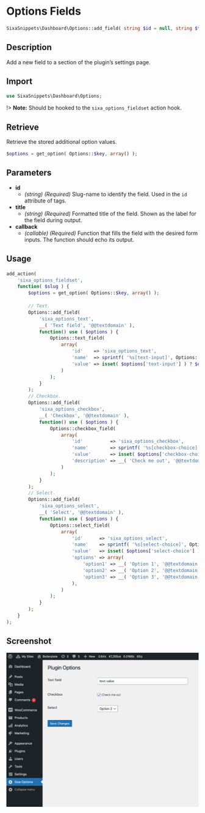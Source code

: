 # Options Fields

```php
SixaSnippets\Dashboard\Options::add_field( string $id = null, string $title = null, function $callback = null );
```

## Description

Add a new field to a section of the plugin’s settings page.

## Import

```php 
use SixaSnippets\Dashboard\Options;
```

!> **Note:** Should be hooked to the `sixa_options_fieldset` action hook.

## Retrieve

Retrieve the stored additional option values.

```php
$options = get_option( Options::$key, array() );
```

## Parameters

- **id**
    - *(string) (Required)* Slug-name to identify the field. Used in the `id` attribute of tags.
- **title**
    - *(string) (Required)* Formatted title of the field. Shown as the label for the field during output.
- **callback**
    - *(callable) (Required)* Function that fills the field with the desired form inputs. The function should echo its output.

## Usage

```php
add_action(
	'sixa_options_fieldset',
	function( $slug ) {
		$options = get_option( Options::$key, array() );

		// Text.
		Options::add_field(
			'sixa_options_text',
			__( 'Text field', '@@textdomain' ),
			function() use ( $options ) {
				Options::text_field(
					array(
						'id'    => 'sixa_options_text',
						'name'  => sprintf( '%s[text-input]', Options::$key ),
						'value' => isset( $options['text-input'] ) ? $options['text-input'] : '',
					)
				);
			}
		);
		// Checkbox.
		Options::add_field(
			'sixa_options_checkbox',
			__( 'Checkbox', '@@textdomain' ),
			function() use ( $options ) {
				Options::checkbox_field(
					array(
						'id'          => 'sixa_options_checkbox',
						'name'        => sprintf( '%s[checkbox-choice]', Options::$key ),
						'value'       => isset( $options['checkbox-choice'] ) ? 'yes' : 'no',
						'description' => __( 'Check me out', '@@textdomain' ),
					)
				);
			}
		);
		// Select.
		Options::add_field(
			'sixa_options_select',
			__( 'Select', '@@textdomain' ),
			function() use ( $options ) {
				Options::select_field(
					array(
						'id'      => 'sixa_options_select',
						'name'    => sprintf( '%s[select-choice]', Options::$key ),
						'value'   => isset( $options['select-choice'] ) ? $options['select-choice'] : '',
						'options' => array(
							'option1' => __( 'Option 1', '@@textdomain' ),
							'option2' => __( 'Option 2', '@@textdomain' ),
							'option3' => __( 'Option 3', '@@textdomain' ),
						),
					)
				);
			}
		);
	}
);
```

## Screenshot

![](../assets/options-fields.png ':size=30%')